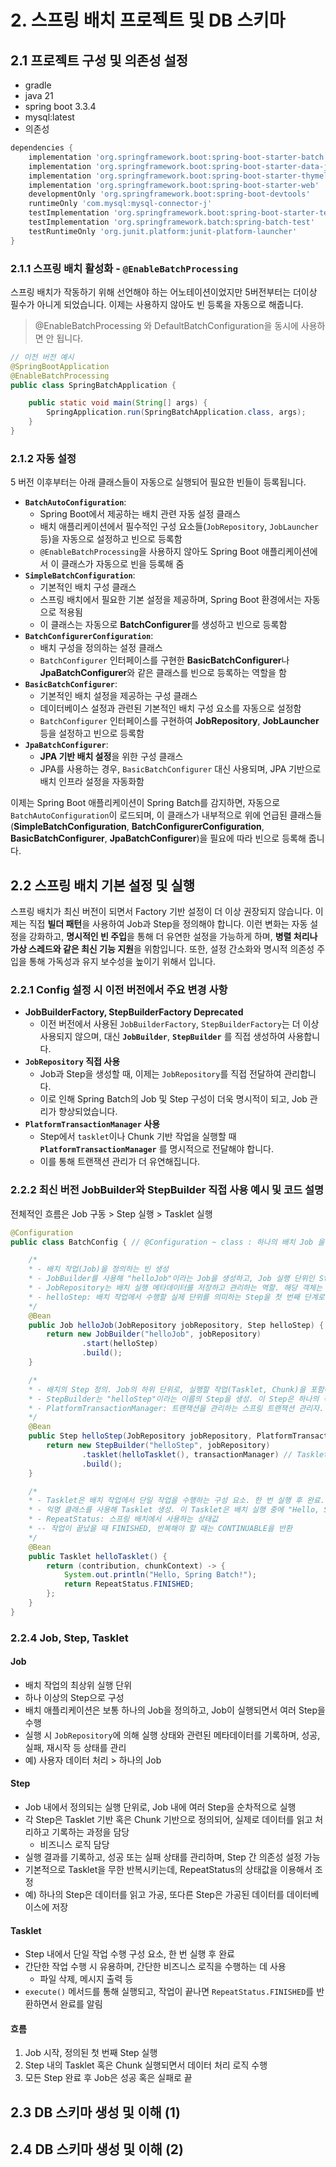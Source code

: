 # 2. 스프링 배치 프로젝트 및 DB 스키마

## 2.1 프로젝트 구성 및 의존성 설정
- gradle
- java 21
- spring boot 3.3.4
- mysql:latest
- 의존성
```groovy
dependencies {  
    implementation 'org.springframework.boot:spring-boot-starter-batch'  
    implementation 'org.springframework.boot:spring-boot-starter-data-jpa'  
    implementation 'org.springframework.boot:spring-boot-starter-thymeleaf'  
    implementation 'org.springframework.boot:spring-boot-starter-web'  
    developmentOnly 'org.springframework.boot:spring-boot-devtools'  
    runtimeOnly 'com.mysql:mysql-connector-j'  
    testImplementation 'org.springframework.boot:spring-boot-starter-test'  
    testImplementation 'org.springframework.batch:spring-batch-test'  
    testRuntimeOnly 'org.junit.platform:junit-platform-launcher'  
}
```

### 2.1.1 스프링 배치 활성화 - `@EnableBatchProcessing`
스프링 배치가 작동하기 위해 선언해야 하는 어노테이션이었지만 5버전부터는 더이상 필수가 아니게 되었습니다. 이제는 사용하지 않아도 빈 등록을 자동으로 해줍니다.

> @EnableBatchProcessing 와 DefaultBatchConfiguration을 동시에 사용하면 안 됩니다.

```java
// 이전 버전 예시
@SpringBootApplication
@EnableBatchProcessing
public class SpringBatchApplication {

    public static void main(String[] args) {
        SpringApplication.run(SpringBatchApplication.class, args);
    }
}
```

### 2.1.2 자동 설정
5 버전 이후부터는 아래 클래스들이 자동으로 실행되어 필요한 빈들이 등록됩니다.

- **`BatchAutoConfiguration`**:
    - Spring Boot에서 제공하는 배치 관련 자동 설정 클래스
    - 배치 애플리케이션에서 필수적인 구성 요소들(`JobRepository`, `JobLauncher` 등)을 자동으로 설정하고 빈으로 등록함
    - `@EnableBatchProcessing`을 사용하지 않아도 Spring Boot 애플리케이션에서 이 클래스가 자동으로 빈을 등록해 줌
- **`SimpleBatchConfiguration`**:
    - 기본적인 배치 구성 클래스
    - 스프링 배치에서 필요한 기본 설정을 제공하며, Spring Boot 환경에서는 자동으로 적용됨
    - 이 클래스는 자동으로 **BatchConfigurer**를 생성하고 빈으로 등록함
- **`BatchConfigurerConfiguration`**:
    - 배치 구성을 정의하는 설정 클래스
    - `BatchConfigurer` 인터페이스를 구현한 **BasicBatchConfigurer**나 **JpaBatchConfigurer**와 같은 클래스를 빈으로 등록하는 역할을 함
- **`BasicBatchConfigurer`**:
    - 기본적인 배치 설정을 제공하는 구성 클래스
    - 데이터베이스 설정과 관련된 기본적인 배치 구성 요소를 자동으로 설정함
    - `BatchConfigurer` 인터페이스를 구현하여 **JobRepository**, **JobLauncher** 등을 설정하고 빈으로 등록함
- **`JpaBatchConfigurer`**:
    - **JPA 기반 배치 설정**을 위한 구성 클래스
    - JPA를 사용하는 경우, `BasicBatchConfigurer` 대신 사용되며, JPA 기반으로 배치 인프라 설정을 자동화함

이제는 Spring Boot 애플리케이션이 Spring Batch를 감지하면, 자동으로 `BatchAutoConfiguration`이 로드되며, 이 클래스가 내부적으로 위에 언급된 클래스들(**SimpleBatchConfiguration**, **BatchConfigurerConfiguration**, **BasicBatchConfigurer**, **JpaBatchConfigurer**)을 필요에 따라 빈으로 등록해 줍니다.

## 2.2 스프링 배치 기본 설정 및 실행
스프링 배치가 최신 버전이 되면서 Factory 기반 설정이 더 이상 권장되지 않습니다. 이제는 직접 **빌더 패턴**을 사용하여 Job과 Step을 정의해야 합니다. 이런 변화는 자동 설정을 강화하고, **명시적인 빈 주입**을 통해 더 유연한 설정을 가능하게 하며, **병렬 처리나 가상 스레드와 같은 최신 기능 지원**을 위함입니다. 또한, 설정 간소화와 명시적 의존성 주입을 통해 가독성과 유지 보수성을 높이기 위해서 입니다.

### 2.2.1 Config 설정 시 이전 버전에서 주요 변경 사항
- **JobBuilderFactory, StepBuilderFactory Deprecated**
	- 이전 버전에서 사용된 `JobBuilderFactory`, `StepBuilderFactory`는 더 이상 사용되지 않으며, 대신 **`JobBuilder`**, **`StepBuilder`** 를 직접 생성하여 사용합니다.
- **`JobRepository` 직접 사용**
	- Job과 Step을 생성할 때, 이제는 `JobRepository`를 직접 전달하여 관리합니다.
	- 이로 인해 Spring Batch의 Job 및 Step 구성이 더욱 명시적이 되고, Job 관리가 향상되었습니다.
- **`PlatformTransactionManager` 사용**
	- Step에서 `tasklet`이나 Chunk 기반 작업을 실행할 때 **`PlatformTransactionManager`** 를 명시적으로 전달해야 합니다.
	- 이를 통해 트랜잭션 관리가 더 유연해집니다.

### 2.2.2 최신 버전 JobBuilder와 StepBuilder 직접 사용 예시 및 코드 설명
전체적인 흐름은 Job 구동 > Step 실행 > Tasklet 실행
```java
@Configuration
public class BatchConfig { // @Configuration ~ class : 하나의 배치 Job 을 정의하고 빈 설정 

	/*
	* - 배치 작업(Job)을 정의하는 빈 생성
	* - JobBuilder를 사용해 "helloJob"이라는 Job을 생성하고, Job 실행 단위인 Step 연결
	* - JobRepository는 배치 실행 메타데이터를 저장하고 관리하는 역할. 해당 객체는 Job의 상태와 진행 상황을 관리하는 데 사용
	* - helloStep: 배치 작업에서 수행할 실제 단위를 의미하는 Step을 첫 번째 단계로 설정하고 Job을 빌드
	*/
    @Bean
    public Job helloJob(JobRepository jobRepository, Step helloStep) {
        return new JobBuilder("helloJob", jobRepository)
                .start(helloStep)
                .build();
    }

	/*
	* - 배치의 Step 정의. Job의 하위 단위로, 실행할 작업(Tasklet, Chunk)을 포함하는 구성 요소
	* - StepBuilder는 "helloStep"이라는 이름의 Step을 생성. 이 Step은 하나의 작업(Tasklet)을 실행
	* - PlatformTransactionManager: 트랜잭션을 관리하는 스프링 트랜잭션 관리자. 트랜잭션 경계 관리 및 커밋, 롤백 작업 수행
	*/
    @Bean
    public Step helloStep(JobRepository jobRepository, PlatformTransactionManager transactionManager) {
        return new StepBuilder("helloStep", jobRepository)
                .tasklet(helloTasklet(), transactionManager) // Tasklet을 등록하고 트랜잭션 관리자를 지정해서 트랜잭션 단위로 Tasklet을 실행할 수 있도록 설정
                .build();
    }

	/*
	* - Tasklet은 배치 작업에서 단일 작업을 수행하는 구성 요소. 한 번 실행 후 완료.
	* - 익명 클래스를 사용해 Tasklet 생성. 이 Tasklet은 배치 실행 중에 "Hello, Spring Batch!"를 출력하고, RepeatStatus.FINISHED를 반환하여 작업이 완료되었음을 나타냄
	* - RepeatStatus: 스프링 배치에서 사용하는 상태값
	* -- 작업이 끝났을 때 FINISHED, 반복해야 할 때는 CONTINUABLE을 반환
	*/
    @Bean
    public Tasklet helloTasklet() {
        return (contribution, chunkContext) -> {
            System.out.println("Hello, Spring Batch!");
            return RepeatStatus.FINISHED;
        };
    }
}
```

### 2.2.4 Job, Step, Tasklet
#### Job
- 배치 작업의 최상위 실행 단위
- 하나 이상의 Step으로 구성
- 배치 애플리케이션은 보통 하나의 Job을 정의하고, Job이 실행되면서 여러 Step을 수행
- 실행 시 `JobRepository`에 의해 실행 상태와 관련된 메타데이터를 기록하며, 성공, 실패, 재시작 등 상태를 관리
- 예) 사용자 데이터 처리 > 하나의 Job

#### Step
- Job 내에서 정의되는 실행 단위로, Job 내에 여러 Step을 순차적으로 실행
- 각 Step은 Tasklet 기반 혹은 Chunk 기반으로 정의되어, 실제로 데이터를 읽고 처리하고 기록하는 과정을 담당
	- 비즈니스 로직 담당
- 실행 결과를 기록하고, 성공 또는 실패 상태를 관리하며, Step 간 의존성 설정 가능
- 기본적으로 Tasklet을 무한 반복시키는데, RepeatStatus의 상태값을 이용해서 조정
- 예) 하나의 Step은 데이터를 읽고 가공, 또다른 Step은 가공된 데이터를 데이터베이스에 저장

#### Tasklet
- Step 내에서 단일 작업 수행 구성 요소, 한 번 실행 후 완료
- 간단한 작업 수행 시 유용하며, 간단한 비즈니스 로직을 수행하는 데 사용
	- 파일 삭제, 메시지 출력 등
- `execute()` 메서드를 통해 실행되고, 작업이 끝나면 `RepeatStatus.FINISHED`를 반환하면서 완료를 알림

#### 흐름
1. Job 시작, 정의된 첫 번째 Step 실행
2. Step 내의 Tasklet 혹은 Chunk 실행되면서 데이터 처리 로직 수행
3. 모든 Step 완료 후 Job은 성공 혹은 실패로 끝


## 2.3 DB 스키마 생성 및 이해 (1)


## 2.4 DB 스키마 생성 및 이해 (2)

